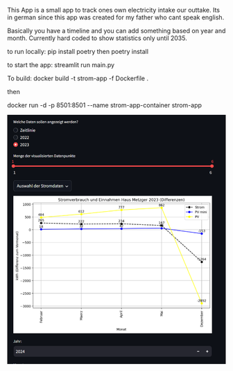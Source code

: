 This App is a small app to track ones own electricity intake our outtake. Its in german since this app was created for my father who cant speak english. 

Basically you have a timeline and you can add something based on year and month. 
Currently hard coded to show statistics only until 2035.

to run locally:
pip install poetry
then
poetry install

to start the app:
streamlit run main.py  

To build:
docker build -t strom-app -f Dockerfile .

then

docker run -d -p 8501:8501 --name strom-app-container strom-app


![Potentiometer Holder](Image.PNG)
